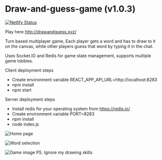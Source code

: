 # Draw-and-guess-game (v1.0.3)
[![Netlify Status](https://api.netlify.com/api/v1/badges/5ecedf27-ed37-4b09-ae16-ca07f69495b5/deploy-status)](https://app.netlify.com/sites/serene-jepsen-4741fc/deploys)

Play here http://drawandguess.xyz/

Turn based multiplayer game, Each player gets a word and has to draw to it on the canvas, while other players guess that word by typing it in the chat.

Uses Socket.IO and Redis for game state management, supports multiple game lobbies.

Client deployment steps <br>
* Create environment variable REACT_APP_API_URL=http://localhost:8283 <br>
* npm install
* npm start

Server deployment steps <br>
* Install redis for your operating system from https://redis.io/ <br>
* Create environment variable PORT=8283 <br>
* npm install
* node index.js



![Home page](https://project-bucket-be.s3.ap-south-1.amazonaws.com/Screenshot+from+2021-04-02+03-15-17.png)

![Word selection](https://project-bucket-be.s3.ap-south-1.amazonaws.com/Screenshot+from+2021-04-02+03-15-43.png)

![Game image](https://project-bucket-be.s3.ap-south-1.amazonaws.com/Screenshot+from+2021-04-02+03-17-09.png)
PS. Ignore my drawing skills

